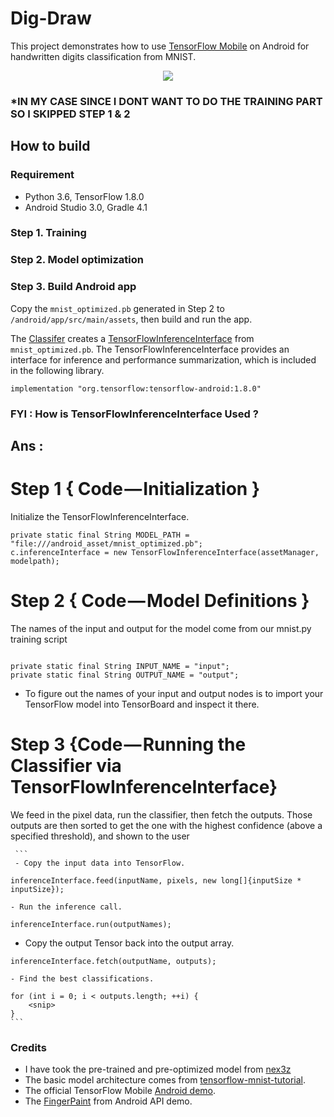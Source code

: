 # Dig-Draw

This project demonstrates how to use [TensorFlow Mobile](https://www.tensorflow.org/mobile/mobile_intro) on Android for handwritten digits classification from MNIST.

<div align="center">
  <img src="image/demo.gif" heigit="500"/>
</div>

### *IN MY CASE SINCE I DONT WANT TO DO THE TRAINING PART SO I SKIPPED STEP 1 & 2

## How to build

### Requirement

- Python 3.6, TensorFlow 1.8.0
- Android Studio 3.0, Gradle 4.1

### Step 1. Training
### Step 2. Model optimization


### Step 3. Build Android app

Copy the `mnist_optimized.pb` generated in Step 2 to `/android/app/src/main/assets`, then build and run the app.

The [Classifer](https://github.com/nex3z/tfmobile-mnist-android/blob/master/android/app/src/main/java/com/nex3z/tfmobilemnist/Classifier.java) creates a [TensorFlowInferenceInterface](https://github.com/tensorflow/tensorflow/blob/master/tensorflow/contrib/android/java/org/tensorflow/contrib/android/TensorFlowInferenceInterface.java) from  `mnist_optimized.pb`. The TensorFlowInferenceInterface provides an interface for inference and performance summarization, which is included in the following library.

```
implementation "org.tensorflow:tensorflow-android:1.8.0"
```
### FYI : How is TensorFlowInferenceInterface Used ?
##  Ans  : 
# Step 1 { Code — Initialization } 
Initialize the TensorFlowInferenceInterface.
```
private static final String MODEL_PATH = "file:///android_asset/mnist_optimized.pb";
c.inferenceInterface = new TensorFlowInferenceInterface(assetManager, modelpath);
```
# Step 2 { Code — Model Definitions } 
The names of the input and output for the model come from our mnist.py training script
```

private static final String INPUT_NAME = "input";
private static final String OUTPUT_NAME = "output";
```
- To figure out the names of your input and output nodes is to import your TensorFlow model into TensorBoard and inspect it there.
# Step 3 {Code — Running the Classifier via TensorFlowInferenceInterface}
We feed in the pixel data, run the classifier, then fetch the outputs.
Those outputs are then sorted to get the one with the highest confidence (above a specified threshold), and shown to the user

     ```
     - Copy the input data into TensorFlow.
     
    inferenceInterface.feed(inputName, pixels, new long[]{inputSize * inputSize});
  
    - Run the inference call.
    
    inferenceInterface.run(outputNames);
    
   - Copy the output Tensor back into the output array.
     
    inferenceInterface.fetch(outputName, outputs);
    
    - Find the best classifications.
    
    for (int i = 0; i < outputs.length; ++i) {
        <snip> 
    }
    ```


   


### Credits
- I have took the pre-trained and pre-optimized model from [nex3z](https://github.com/nex3z/tfmobile-mnist-android)
- The basic model architecture comes from [tensorflow-mnist-tutorial](https://github.com/martin-gorner/tensorflow-mnist-tutorial).
- The official TensorFlow Mobile [Android demo](https://github.com/tensorflow/tensorflow/tree/master/tensorflow/examples/android).
- The [FingerPaint](https://android.googlesource.com/platform/development/+/master/samples/ApiDemos/src/com/example/android/apis/graphics/FingerPaint.java) from Android API demo.
